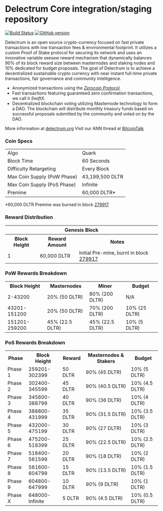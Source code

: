 Delectrum Core integration/staging repository
=====================================

[![Build Status](https://travis-ci.org/Delectrum-Project/Delectrum.svg?branch=master)](https://travis-ci.org/Delectrum-Project/Delectrum) [![GitHub version](https://badge.fury.io/gh/Delectrum-Project%2FDELECTRUM.svg)](https://badge.fury.io/gh/Delectrum-Project%2FDELECTRUM)

Delectrum is an open source crypto-currency focused on fast private transactions with low transaction fees & environmental footprint.  It utilizes a custom Proof of Stake protocol for securing its network and uses an innovative variable seesaw reward mechanism that dynamically balances 90% of its block reward size between masternodes and staking nodes and 10% dedicated for budget proposals. The goal of Delectrum is to achieve a decentralized sustainable crypto currency with near instant full-time private transactions, fair governance and community intelligence.
- Anonymized transactions using the [_Zerocoin Protocol_](http://www.delectrum.org/zdlt).
- Fast transactions featuring guaranteed zero confirmation transactions, we call it _SwiftX_.
- Decentralized blockchain voting utilizing Masternode technology to form a DAO. The blockchain will distribute monthly treasury funds based on successful proposals submitted by the community and voted on by the DAO.

More information at [delectrum.org](http://www.delectrum.org) Visit our ANN thread at [BitcoinTalk](http://www.bitcointalk.org/index.php?topic=1262920)

### Coin Specs
<table>
<tr><td>Algo</td><td>Quark</td></tr>
<tr><td>Block Time</td><td>60 Seconds</td></tr>
<tr><td>Difficulty Retargeting</td><td>Every Block</td></tr>
<tr><td>Max Coin Supply (PoW Phase)</td><td>43,199,500 DLTR</td></tr>
<tr><td>Max Coin Supply (PoS Phase)</td><td>Infinite</td></tr>
<tr><td>Premine</td><td>60,000 DLTR*</td></tr>
</table>

*60,000 DLTR Premine was burned in block [279917](http://www.presstab.pw/phpexplorer/Delectrum/block.php?blockhash=206d9cfe859798a0b0898ab00d7300be94de0f5469bb446cecb41c3e173a57e0)

### Reward Distribution

<table>
<th colspan=4>Genesis Block</th>
<tr><th>Block Height</th><th>Reward Amount</th><th>Notes</th></tr>
<tr><td>1</td><td>60,000 DLTR</td><td>Initial Pre-mine, burnt in block <a href="http://www.presstab.pw/phpexplorer/Delectrum/block.php?blockhash=206d9cfe859798a0b0898ab00d7300be94de0f5469bb446cecb41c3e173a57e0">279917</a></td></tr>
</table>

### PoW Rewards Breakdown

<table>
<th>Block Height</th><th>Masternodes</th><th>Miner</th><th>Budget</th>
<tr><td>2-43200</td><td>20% (50 DLTR)</td><td>80% (200 DLTR)</td><td>N/A</td></tr>
<tr><td>43201-151200</td><td>20% (50 DLTR)</td><td>70% (200 DLTR)</td><td>10% (25 DLTR)</td></tr>
<tr><td>151201-259200</td><td>45% (22.5 DLTR)</td><td>45% (22.5 DLTR)</td><td>10% (5 DLTR)</td></tr>
</table>

### PoS Rewards Breakdown

<table>
<th>Phase</th><th>Block Height</th><th>Reward</th><th>Masternodes & Stakers</th><th>Budget</th>
<tr><td>Phase 1</td><td>259201-302399</td><td>50 DLTR</td><td>90% (45 DLTR)</td><td>10% (5 DLTR)</td></tr>
<tr><td>Phase 2</td><td>302400-345599</td><td>45 DLTR</td><td>90% (40.5 DLTR)</td><td>10% (4.5 DLTR)</td></tr>
<tr><td>Phase 3</td><td>345600-388799</td><td>40 DLTR</td><td>90% (36 DLTR)</td><td>10% (4 DLTR)</td></tr>
<tr><td>Phase 4</td><td>388800-431999</td><td>35 DLTR</td><td>90% (31.5 DLTR)</td><td>10% (3.5 DLTR)</td></tr>
<tr><td>Phase 5</td><td>432000-475199</td><td>30 DLTR</td><td>90% (27 DLTR)</td><td>10% (3 DLTR)</td></tr>
<tr><td>Phase 6</td><td>475200-518399</td><td>25 DLTR</td><td>90% (22.5 DLTR)</td><td>10% (2.5 DLTR)</td></tr>
<tr><td>Phase 7</td><td>518400-561599</td><td>20 DLTR</td><td>90% (18 DLTR)</td><td>10% (2 DLTR)</td></tr>
<tr><td>Phase 8</td><td>561600-604799</td><td>15 DLTR</td><td>90% (13.5 DLTR)</td><td>10% (1.5 DLTR)</td></tr>
<tr><td>Phase 9</td><td>604800-647999</td><td>10 DLTR</td><td>90% (9 DLTR)</td><td>10% (1 DLTR)</td></tr>
<tr><td>Phase X</td><td>648000-Infinite</td><td>5 DLTR</td><td>90% (4.5 DLTR)</td><td>10% (0.5 DLTR)</td></tr>
</table>
